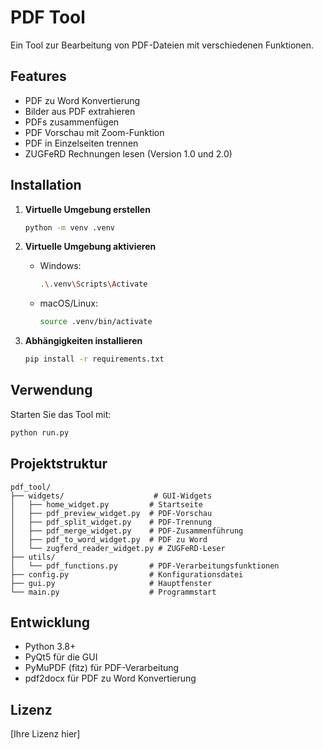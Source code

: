 # PDF Tool

Ein Tool zur Bearbeitung von PDF-Dateien mit verschiedenen Funktionen.

## Features

- PDF zu Word Konvertierung
- Bilder aus PDF extrahieren
- PDFs zusammenfügen
- PDF Vorschau mit Zoom-Funktion
- PDF in Einzelseiten trennen
- ZUGFeRD Rechnungen lesen (Version 1.0 und 2.0)

## Installation

1. **Virtuelle Umgebung erstellen**
   ```bash
   python -m venv .venv
   ```

2. **Virtuelle Umgebung aktivieren**
   - Windows:
     ```bash
     .\.venv\Scripts\Activate
     ```
   - macOS/Linux:
     ```bash
     source .venv/bin/activate
     ```

3. **Abhängigkeiten installieren**
   ```bash
   pip install -r requirements.txt
   ```

## Verwendung

Starten Sie das Tool mit:
```bash
python run.py
```

## Projektstruktur

```
pdf_tool/
├── widgets/                    # GUI-Widgets
│   ├── home_widget.py         # Startseite
│   ├── pdf_preview_widget.py  # PDF-Vorschau
│   ├── pdf_split_widget.py    # PDF-Trennung
│   ├── pdf_merge_widget.py    # PDF-Zusammenführung
│   ├── pdf_to_word_widget.py  # PDF zu Word
│   └── zugferd_reader_widget.py # ZUGFeRD-Leser
├── utils/
│   └── pdf_functions.py       # PDF-Verarbeitungsfunktionen
├── config.py                  # Konfigurationsdatei
├── gui.py                     # Hauptfenster
└── main.py                    # Programmstart
```

## Entwicklung

- Python 3.8+
- PyQt5 für die GUI
- PyMuPDF (fitz) für PDF-Verarbeitung
- pdf2docx für PDF zu Word Konvertierung

## Lizenz

[Ihre Lizenz hier]
